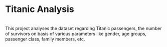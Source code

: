 # Titanic Analysis
<br>
This project analyses the dataset regarding Titanic passengers, the number of survivors on basis of various parameters like gender, age groups, passenger class, family members, etc.

